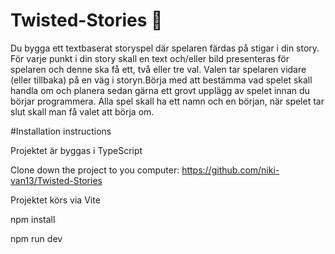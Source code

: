 # Twisted-Stories 📖
Du bygga ett textbaserat storyspel där spelaren färdas på stigar i din story. För varje punkt i din story skall en text och/eller bild presenteras för spelaren och denne ska få ett, två eller tre val. Valen tar spelaren vidare (eller tillbaka) på en väg i storyn.Börja med att bestämma vad spelet skall handla om och planera sedan gärna ett grovt upplägg av spelet innan du börjar programmera. Alla spel skall ha ett namn och en början, när spelet tar slut skall man få valet att börja om.



#Installation instructions

Projektet  är byggas i TypeScript

Clone down the project to you computer:
https://github.com/niki-van13/Twisted-Stories
  
Projektet körs via Vite

npm install

npm run dev
